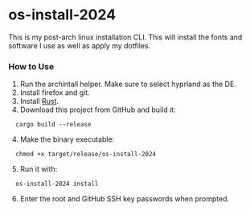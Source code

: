 # os-install-2024

This is my post-arch linux installation CLI. This will install the fonts and software I use as
well as apply my dotfiles.

### How to Use

1. Run the archintall helper. Make sure to select hyprland as the DE.
2. Install firefox and git.
3. Install [Rust](https://www.rust-lang.org/tools/install).
3. Download this project from GitHub and build it:
```
  cargo build --release
```
4. Make the binary executable:
```
  chmod +x target/release/os-install-2024
```
5. Run it with:
```
  os-install-2024 install
```
6. Enter the root and GitHub SSH key passwords when prompted.
